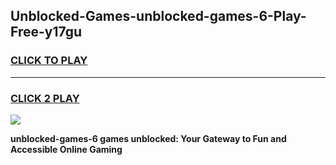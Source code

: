 
## Unblocked-Games-unblocked-games-6-Play-Free-y17gu
<h3>
<a href="https://premium76.site?title=unblocked-games-6&ref=15A">CLICK TO PLAY</a></h3>
<hr>

<h3>
<a href="https://premium76.site?title=unblocked-games-6&ref=15A">CLICK 2 PLAY</a>
  
</h3>

<a href="https://premium76.site?title=unblocked-games-6&ref=15A"><img src="https://clearcache.store/games.png"></a>


**unblocked-games-6 games unblocked: Your Gateway to Fun and Accessible Online Gaming**
